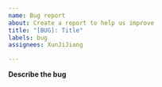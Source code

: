 ```yaml
---
name: Bug report
about: Create a report to help us improve
title: "[BUG]: Title"
labels: bug
assignees: XunJiJiang

---
```


**Describe the bug**
